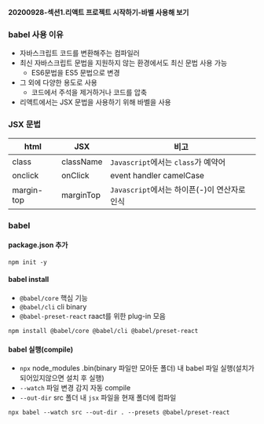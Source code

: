 **20200928-섹션1.리액트 프로젝트 시작하기-바벨 사용해 보기**

### babel 사용 이유
- 자바스크립트 코드를 변환해주는 컴파일러
- 최신 자바스크립트 문법을 지원하지 않는 환경에서도 최신 문법 사용 가능
  - ES6문법을 ES5 문법으로 변경
- 그 외에 다양한 용도로 사용
  - 코드에서 주석을 제거하거나 코드를 압축
- 리액트에서는 JSX 문법을 사용하기 위해 바벨을 사용

### JSX 문법
| html | JSX | 비고 |
|---|---|---|
| class | className | `Javascript`에서는 `class`가 예약어 |
| onclick | onClick | event handler camelCase |
| margin-top | marginTop | `Javascript`에서는 하이픈(-)이 연산자로 인식 |

### babel
#### package.json 추가
```
npm init -y
```
#### babel install
- `@babel/core` 핵심 기능
- `@babel/cli` cli binary
- `@babel-preset-react` raact를 위한 plug-in 모음
```
npm install @babel/core @babel/cli @babel/preset-react
```
#### babel 실행(compile)
- `npx` node_modules .bin(binary 파일만 모아둔 폴더) 내 babel 파일 실행(설치가 되어있지않으면 설치 후 실행) 
- `--watch`  파일 변경 감지 자동 compile
- `--out-dir` src 폴더 내 `jsx` 파일을 현재 폴더에 컴파일
```
npx babel --watch src --out-dir . --presets @babel/preset-react
```